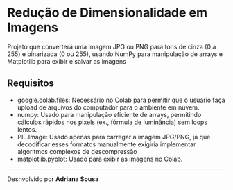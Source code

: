 # Redução de Dimensionalidade em Imagens

Projeto que converterá uma imagem JPG ou PNG para tons de cinza (0 a 255) e binarizada (0 ou 255), usando NumPy para manipulação de arrays e Matplotlib para exibir e salvar as imagens

## Requisitos
- google.colab.files: Necessário no Colab para permitir que o usuário faça upload de arquivos do computador para o ambiente em nuvem.
- numpy: Usado para manipulação eficiente de arrays, permitindo cálculos rápidos nos pixels (ex., fórmula de luminância) sem loops lentos.
- PIL.Image: Usado apenas para carregar a imagem JPG/PNG, já que decodificar esses formatos manualmente exigiria implementar algoritmos complexos de descompressão
- matplotlib.pyplot: Usado para exibir as imagens no Colab.
---
Desnvolvido por **Adriana Sousa**
